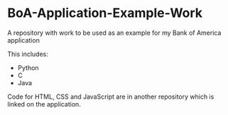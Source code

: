 # BoA-Application-Example-Work
A repository with work to be used as an example for my Bank of America application

This includes:
  * Python
  * C
  * Java

Code for HTML, CSS and JavaScript are in another repository which is linked on the application.
